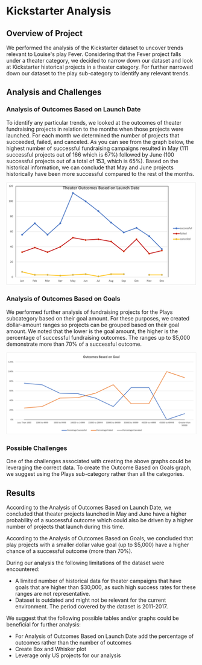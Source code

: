 # Kickstarter Analysis

## Overview of Project

We performed the analysis of the Kickstarter dataset to uncover trends relevant to Louise's play Fever. Considering that the Fever project falls under a theater category, we decided to narrow down our dataset and look at Kickstarter historical projects in a theater category. For further narrowed down our dataset to the play sub-category to identify any relevant trends. 


## Analysis and Challenges

### Analysis of Outcomes Based on Launch Date
To identify any particular trends, we looked at the outcomes of theater fundraising projects in relation to the months when those projects were launched. For each month we determined the number of projects that succeeded, failed, and canceled. As you can see from the graph below, the highest number of successful fundraising campaigns resulted in May (111 successful projects out of 166 which is 67%) followed by June (100 successful projects out of a total of 153, which is 65%). Based on the historical information, we can conclude that May and June projects historically have been more successful compared to the rest of the months.

<img src = "resources/Theater_Outcomes_vs_Launch.png">


### Analysis of Outcomes Based on Goals
We performed further analysis of fundraising projects for the Plays subcategory based on their goal amount. For these purposes, we created dollar-amount ranges so projects can be grouped based on their goal amount. We noted that the lower is the goal amount, the higher is the percentage of successful fundraising outcomes. The ranges up to $5,000 demonstrate more than 70% of a successful outcome.

<img src = "resources/Outcomes_vs_Goals.png">

### Possible Challenges 

One of the challenges associated with creating the above graphs could be leveraging the correct data. To create the Outcome Based on Goals graph, we suggest using the Plays sub-category rather than all the categories.


## Results

According to the Analysis of Outcomes Based on Launch Date, we concluded that theater projects launched in May and June have a higher probability of a successful outcome which could also be driven by a higher number of projects that launch during this time. 

According to the Analysis of Outcomes Based on Goals, we concluded that play projects with a smaller dollar value goal (up to $5,000) have a higher chance of a successful outcome (more than 70%). 

During our analysis the following limitations of the dataset were encountered:
*	A limited number of historical data for theater campaigns that have goals that are higher than $30,000, as such high success rates for these ranges are not representative.
*	Dataset is outdated and might not be relevant for the current environment. The period covered by the dataset is 2011-2017.

We suggest that the following possible tables and/or graphs could be beneficial for further analysis:
* For Analysis of Outcomes Based on Launch Date add the percentage of outcomes rather than the number of outcomes
* Create Box and Whisker plot
* Leverage only US projects for our analysis
